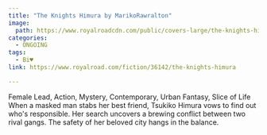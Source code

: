 ```yaml
---
title: "The Knights Himura by MarikoRawralton"
image:
  path: https://www.royalroadcdn.com/public/covers-large/the-knights-himura-aacaylmhga4.jpg
categories:
  - ONGOING
tags:
  - Bi♥
link: https://www.royalroad.com/fiction/36142/the-knights-himura

---
```

Female Lead, Action, Mystery, Contemporary, Urban Fantasy, Slice of Life When a masked man stabs her best friend, Tsukiko Himura vows to find out who's responsible. Her search uncovers a brewing conflict between two rival gangs. The safety of her beloved city hangs in the balance.

